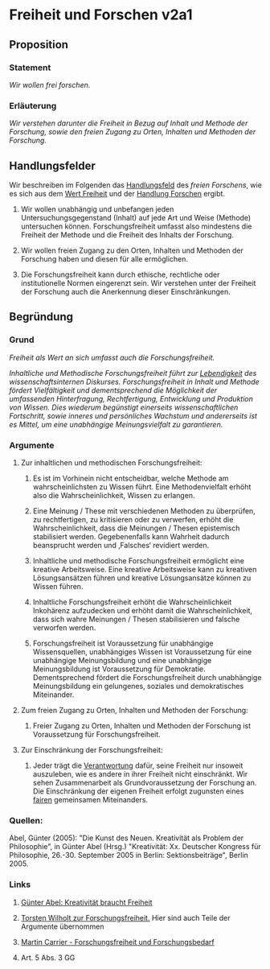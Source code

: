 <!---
   NAME - The NAME of this project is:
ethos

  FILE - The FILENAME of the current file is:
/v2a1.md

  CREATION - This project was CREATED on:
2017-01-28-16:15:00 UTC

  MODIFICATION - This project was last MODIFIED on:
2017-01-28-16:15:00 UTC

  VERSION - The current VERSION of this project is:
<git-commit-hash>-2017-01-28-16:15:00 UTC

  CREATOR(S) - This project was CREATED by:
Michael Czechowski, Martin Maga

  CONTACT - You can CONTACT the creator(s) or developer(s) of this project at:
E-Mail: mail@martinmaga.de

  COPYRIGHT - The COPYRIGHT holder of this project is:
COPYRIGHT (c) 2016 Martin Maga

  LICENSE - This project is LICENSED under the following license:
Martin Maga 2016 CC BY-SA 4.0 https://creativecommons.org

  SUBFILE – This is a SUBFILE! For more INFORMATION on this project go to:
/README.md
--->






# Freiheit und Forschen v2a1
## Proposition
### Statement
*Wir wollen frei forschen.*

### Erläuterung
*Wir verstehen darunter die Freiheit in Bezug auf Inhalt und Methode der Forschung, sowie den freien Zugang zu Orten, Inhalten und Methoden der Forschung.*

## Handlungsfelder
Wir beschreiben im Folgenden das [Handlungsfeld](../synopsis/reasons.md) des *freien Forschens*, wie es sich aus dem [Wert Freiheit](../values/v2_freedom.md) und der [Handlung Forschen](../actions/a1_research.md) ergibt.

1.  Wir wollen unabhängig und unbefangen jeden Untersuchungsgegenstand (Inhalt) auf jede Art und Weise (Methode) untersuchen können.
Forschungsfreiheit umfasst also mindestens die Freiheit der Methode und die Freiheit des Inhalts der Forschung.

2. Wir wollen freien Zugang zu den Orten, Inhalten und Methoden der Forschung haben und diesen für alle ermöglichen.

3. Die Forschungsfreiheit kann durch ethische, rechtliche oder institutionelle Normen eingerenzt sein.
Wir verstehen unter der Freiheit der Forschung auch die Anerkennung dieser Einschränkungen.

## Begründung
### Grund
*Freiheit als Wert an sich umfasst auch die Forschungsfreiheit.*

*Inhaltliche und Methodische Forschungsfreiheit führt zur [Lebendigkeit](.../contents/values/v3_liveliness.md) des wissenschaftsinternen Diskurses.
Forschungsfreiheit in Inhalt und Methode fördert Vielfältigkeit und dementsprechend die Möglichkeit der umfassenden Hinterfragung, Rechtfertigung, Entwicklung und Produktion von Wissen.
Dies wiederum begünstigt einerseits wissenschaftlichen Fortschritt, sowie inneres und persönliches Wachstum und andererseits ist es Mittel, um eine unabhängige Meinungsvielfalt zu garantieren.*

### Argumente

1. Zur inhaltlichen und methodischen Forschungsfreiheit:

    1. Es ist im Vorhinein nicht entscheidbar, welche Methode am wahrscheinlichsten zu Wissen führt. Eine Methodenvielfalt erhöht also die Wahrscheinlichkeit, Wissen zu erlangen.

    2. Eine Meinung / These mit verschiedenen Methoden zu überprüfen, zu rechtfertigen, zu kritisieren oder zu verwerfen, erhöht die Wahrscheinlichkeit, dass die Meinungen / Thesen epistemisch stabilisiert werden.
    Gegebenenfalls kann Wahrheit dadurch beansprucht werden und ‚Falsches‘ revidiert werden.

    3. Inhaltliche und methodische Forschungsfreiheit ermöglicht eine kreative Arbeitsweise.
    Eine kreative Arbeitsweise kann zu kreativen Lösungsansätzen führen und kreative Lösungsansätze können zu Wissen führen.

    4. Inhaltliche Forschungsfreiheit erhöht die Wahrscheinlichkeit Inkohärenz aufzudecken und erhöht damit die Wahrscheinlichkeit, dass sich wahre Meinungen / Thesen stabilisieren und falsche verworfen werden.

    5. Forschungsfreiheit ist Voraussetzung für unabhängige Wissensquellen, unabhängiges Wissen ist Voraussetzung für eine unabhängige Meinungsbildung und eine unabhängige Meinungsbildung ist Voraussetzung für Demokratie.
    Dementsprechend fördert die Forschungsfreiheit durch unabhängige Meinungsbildung ein gelungenes, soziales und demokratisches Miteinander.

2. Zum freien Zugang zu Orten, Inhalten und Methoden der Forschung:

    1. Freier Zugang zu Orten, Inhalten und Methoden der Forschung ist Voraussetzung für Forschungsfreiheit.

3. Zur Einschränkung der Forschungsfreiheit:

    1. Jeder trägt die [Verantwortung](../contents/values/v6_responsibility.md) dafür, seine Freiheit nur insoweit auszuleben, wie es andere in ihrer Freiheit nicht einschränkt.
    Wir sehen Zusammenarbeit als Grundvoraussetzung der Forschung an.
    Die Einschränkung der eigenen Freiheit erfolgt zugunsten eines [fairen](,,/contents/fields/v1a1.md) gemeinsamen Miteinanders.

### Quellen:

Abel, Günter (2005): "Die Kunst des Neuen. Kreativität als Problem der Philosophie", in Günter Abel (Hrsg.) "Kreativität: Xx. Deutscher Kongress für Philosophie, 26.-30. September 2005 in Berlin: Sektionsbeiträge", Berlin 2005.

### Links
1. [Günter Abel: Kreativität braucht Freiheit](http://www.uni-heidelberg.de/presse/ruca/ruca08-1/04.html)

2. [Torsten Wilholt zur Forschungsfreiheit.](http://www.forschung-und-lehre.de/wordpress/?p=12239) Hier sind auch Teile der Argumente übernommen

3. [Martin Carrier - Forschungsfreiheit und Forschungsbedarf](http://www.information-philosophie.de/?a=1&t=8449&n=2&y=4&c=125)

4. Art. 5  Abs. 3 GG
